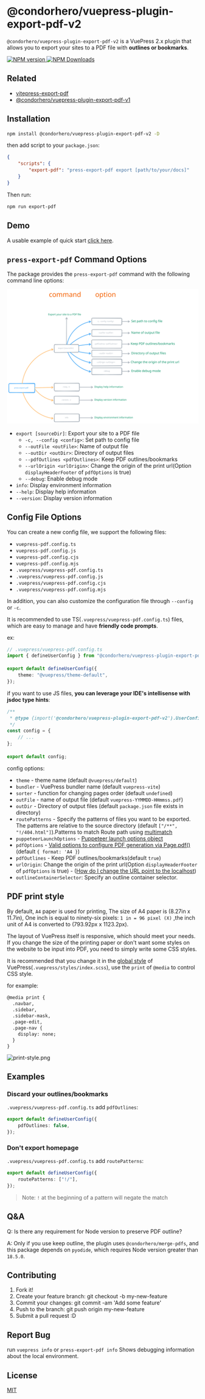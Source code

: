 # @condorhero/vuepress-plugin-export-pdf-v2

`@condorhero/vuepress-plugin-export-pdf-v2` is a VuePress 2.x plugin that allows you to export your sites to a PDF file with **outlines or bookmarks**.

<p align="left">
    <a href="https://www.npmjs.com/package/@condorhero/vuepress-plugin-export-pdf-v2" target="__blank">
        <img src="https://img.shields.io/npm/v/@condorhero/vuepress-plugin-export-pdf-v2.svg?color=a1b858" alt="NPM version">
    </a>
    <a href="https://www.npmjs.com/package/@condorhero/vuepress-plugin-export-pdf-v2" target="__blank">
        <img alt="NPM Downloads" src="https://img.shields.io/npm/dm/@condorhero/vuepress-plugin-export-pdf-v2.svg?color=50a36f">
    </a>
    <br />
</p>

## Related

- [vitepress-export-pdf](https://github.com/condorheroblog/vitepress-export-pdf)
- [@condorhero/vuepress-plugin-export-pdf-v1](https://github.com/condorheroblog/vuepress-plugin-export-pdf/blob/main/packages/vuepress-plugin-export-pdf-v1/README.md)

## Installation

```sh
npm install @condorhero/vuepress-plugin-export-pdf-v2 -D
```
then add script to your `package.json`:

```json
{
	"scripts": {
		"export-pdf": "press-export-pdf export [path/to/your/docs]"
	}
}
```

Then run:

```sh
npm run export-pdf
```
## Demo

A usable example of quick start [click here](./example/vuepress-next/).

## `press-export-pdf` Command Options

The package provides the `press-export-pdf` command with the following command line options:

![vuepress-plugin-export-pdf-v2.svg](./assets/vuepress-plugin-export-pdf-v2.svg)

- `export [sourceDir]`: Export your site to a PDF file
  - `-c, --config <config>`: Set path to config file
  - `--outFile <outFile>`: Name of output file
  - `--outDir <outDir>`: Directory of output files
  - `--pdfOutlines <pdfOutlines>`: Keep PDF outlines/bookmarks
  - `--urlOrigin <urlOrigin>`: Change the origin of the print url(Option `displayHeaderFooter` of `pdfOptions` is true)
  - `--debug`: Enable debug mode
- `info`: Display environment information
- `--help`: Display help information
- `--version`: Display version information

## Config File Options

You can create a new config file, we support the following files:

- `vuepress-pdf.config.ts`
- `vuepress-pdf.config.js`
- `vuepress-pdf.config.cjs`
- `vuepress-pdf.config.mjs`
- `.vuepress/vuepress-pdf.config.ts`
- `.vuepress/vuepress-pdf.config.js`
- `.vuepress/vuepress-pdf.config.cjs`
- `.vuepress/vuepress-pdf.config.mjs`

In addition, you can also customize the configuration file through `--config` or `-c`.

It is recommended to use TS(`.vuepress/vuepress-pdf.config.ts`) files, which are easy to manage and have **friendly code prompts**.

ex:

```ts
// .vuepress/vuepress-pdf.config.ts
import { defineUserConfig } from "@condorhero/vuepress-plugin-export-pdf-v2";

export default defineUserConfig({
	theme: "@vuepress/theme-default",
});
```

if you want to use JS files, **you can leverage your IDE's intellisense with jsdoc type hints**:

```js
/**
 * @type {import('@condorhero/vuepress-plugin-export-pdf-v2').UserConfig}
 */
const config = {
	// ...
};

export default config;
```

config options:

- `theme` - theme name (default `@vuepress/default`)
- `bundler` - VuePress bundler name (default `vuepress-vite`)
- `sorter` - function for changing pages order (default `undefined`)
- `outFile` - name of output file (default `vuepress-YYMMDD-HHmmss.pdf`)
- `outDir` - Directory of output files (default `package.json` file exists in directory)
- `routePatterns` - Specify the patterns of files you want to be exported. The patterns are relative to the source directory (default `["/**", "!/404.html"]`).Patterns to match Route path using [multimatch](https://github.com/sindresorhus/multimatch)
- `puppeteerLaunchOptions` - [Puppeteer launch options object](https://github.com/puppeteer/puppeteer/blob/main/docs/api/puppeteer.puppeteerlaunchoptions.md)
- `pdfOptions` - [Valid options to configure PDF generation via Page.pdf()](https://github.com/puppeteer/puppeteer/blob/main/docs/api/puppeteer.pdfoptions.md) (default `{ format: 'A4 }`)
- `pdfOutlines` - Keep PDF outlines/bookmarks(default `true`)
- `urlOrigin`: Change the origin of the print url(Option `displayHeaderFooter` of `pdfOptions` is true) - ([How do I change the URL point to the localhost](https://github.com/condorheroblog/vuepress-plugin-export-pdf/issues/5))
- `outlineContainerSelector`: Specify an outline container selector.

## PDF print style

By default, `A4` paper is used for printing, The size of A4 paper is (8.27in x 11.7in), One inch is equal to ninety-six pixels: `1 in = 96 pixel (X)` ,the inch unit of A4 is converted to (793.92px x 1123.2px).

The layout of VuePress itself is responsive, which should meet your needs. If you change the size of the printing paper or don't want some styles on the website to be input into PDF, you need to simply write some CSS styles.

It is recommended that you change it in the [global style](https://v2.vuepress.vuejs.org/reference/default-theme/styles.html) of VuePress(`.vuepress/styles/index.scss`), use the `print` of `@media` to control CSS style.

for example:

```styl
@media print {
  .navbar,
  .sidebar,
  .sidebar-mask,
  .page-edit,
  .page-nav {
    display: none;
  }
}
```

![print-style.png](./assets/print-style.png)

## Examples

### Discard your outlines/bookmarks

`.vuepress/vuepress-pdf.config.ts` add `pdfOutlines`:

```ts
export default defineUserConfig({
	pdfOutlines: false,
});
```

### Don't export homepage

`.vuepress/vuepress-pdf.config.ts` add `routePatterns`:

```ts
export default defineUserConfig({
	routePatterns: ["!/"],
});
```

> Note: `!` at the beginning of a pattern will negate the match

## Q&A

Q: Is there any requirement for Node version to preserve PDF outline?

A: Only if you use keep outline, the plugin uses `@condorhero/merge-pdfs`, and this package depends on `pyodide`, which requires Node version greater than `18.5.0`.

## Contributing

1. Fork it!
2. Create your feature branch: git checkout -b my-new-feature
3. Commit your changes: git commit -am 'Add some feature'
4. Push to the branch: git push origin my-new-feature
5. Submit a pull request :D

## Report Bug

run `vuepress info` or `press-export-pdf info` Shows debugging information about the local environment.

## License

[MIT](https://github.com/condorheroblog/vuepress-plugin-export-pdf/blob/main/LICENSE)
